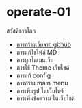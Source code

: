 # operate-01


สวัสดีชาวโลก
- [การสร้างเว็บจาก github](note/2020/0401.md)
- การแก้ไขไฟล์ MD
- การผูกโดเมนเว็บ
- การใช้ Theme เว็บไชต์
- การแก้ config
- การสร้าง main menu
- การเพิ่มรูป ในเว็บไชต์
- การเพิ่มข้อความ ในเว็บไชต์

